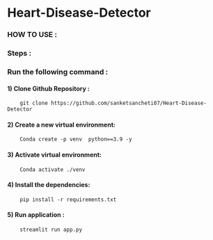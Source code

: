 # Heart-Disease-Detector


### HOW TO USE :

### Steps :

### Run the following command :

#### 1) Clone Github Repository :


        git clone https://github.com/sanketsancheti07/Heart-Disease-Detector 

#### 2) Create a new virtual environment:


        Conda create -p venv  python==3.9 -y 

#### 3) Activate  virtual environment:


        Conda activate ./venv 


#### 4) Install the dependencies:


        pip install -r requirements.txt  

    
#### 5) Run application :


        streamlit run app.py 

